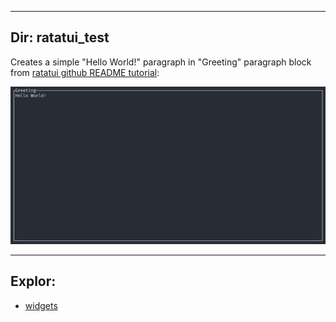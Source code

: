 ---

## Dir: ratatui_test
Creates a simple "Hello World!" paragraph in "Greeting" paragraph block from [ratatui github README tutorial](https://github.com/ratatui-org/ratatui):

![hello world](./readme_files/hello_world.png)

___

## Explor:
- [widgets](https://github.com/ratatui-org/ratatui/tree/main/examples)

